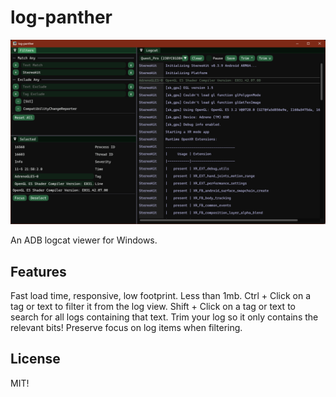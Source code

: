 # log-panther

![A screenshot of log-panther](/docs/log-panther-screen1.png)

An ADB logcat viewer for Windows.

## Features

Fast load time, responsive, low footprint. Less than 1mb.
Ctrl + Click on a tag or text to filter it from the log view.
Shift + Click on a tag or text to search for all logs containing that text.
Trim your log so it only contains the relevant bits!
Preserve focus on log items when filtering.

## License

MIT!